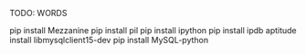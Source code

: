 TODO: WORDS

pip install Mezzanine
pip install pil
pip install ipython
pip install ipdb
aptitude install libmysqlclient15-dev
pip install MySQL-python
